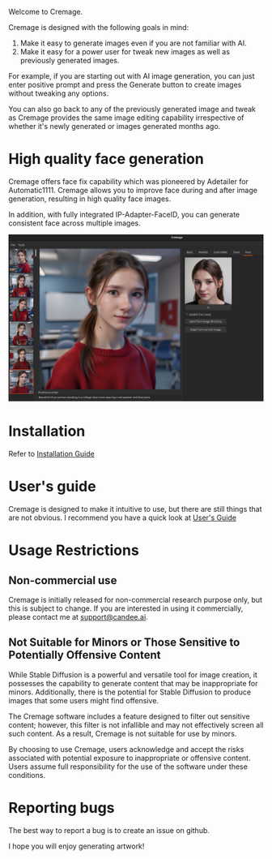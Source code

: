 Welcome to Cremage.

Cremage is designed with the following goals in mind:

1. Make it easy to generate images even if you are not familiar with AI.
2. Make it easy for a power user for tweak new images as well as previously generated images.

For example, if you are starting out with AI image generation, you can just enter positive prompt and press the Generate button to create images without tweaking any options.

You can also go back to any of the previously generated image and tweak as Cremage provides the same image editing capability irrespective of whether it's newly generated or images generated months ago.

# High quality face generation
Cremage offers face fix capability which was pioneered by Adetailer for Automatic1111. Cremage allows you to improve face during and after image generation, resulting in high quality face images.

In addition, with fully integrated IP-Adapter-FaceID, you can generate consistent face across multiple images.

![Example of consistent faces generated](docs/images/consistent_faces_on_ui.jpg "Consistent faces")

# Installation
Refer to [Installation Guide](docs/installation_guide.md "View the Installation Guide")

# User's guide
Cremage is designed to make it intuitive to use, but there are still things that are not obvious.  I recommend you have a quick look at [User's Guide](docs/users_guide.md "View the User's Guide")


# Usage Restrictions
## Non-commercial use
Cremage is initially released for non-commercial research purpose only, but this is subject to change.  If you are interested in using it commercially, please contact me at support@candee.ai.

## Not Suitable for Minors or Those Sensitive to Potentially Offensive Content

While Stable Diffusion is a powerful and versatile tool for image creation, it possesses the capability to generate content that may be inappropriate for minors. Additionally, there is the potential for Stable Diffusion to produce images that some users might find offensive.

The Cremage software includes a feature designed to filter out sensitive content; however, this filter is not infallible and may not effectively screen all such content. As a result, Cremage is not suitable for use by minors.

By choosing to use Cremage, users acknowledge and accept the risks associated with potential exposure to inappropriate or offensive content. Users assume full responsibility for the use of the software under these conditions.

# Reporting bugs
The best way to report a bug is to create an issue on github.

I hope you will enjoy generating artwork!